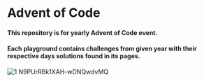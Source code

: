 # Advent of Code
#### This repository is for yearly Advent of Code event.
#### Each playground contains challenges from given year with their respective days solutions found in its pages. <br>
![1 N9PUrRBk1XAH-wDNQwdvMQ](https://github.com/FilipSasinowski/AdventOfCode/assets/74458196/c543f27d-d21f-41d6-8ebe-d67e9b59be22)
